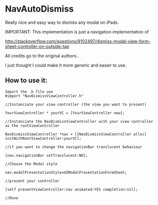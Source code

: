 NavAutoDismiss
==============

Really nice and easy way to dismiss any modal on iPads.

IMPORTANT:
This implementation is just a navigation implementation of 

http://stackoverflow.com/questions/9102497/dismiss-modal-view-form-sheet-controller-on-outside-tap

All credits go to the original authors..

I just thought I could make it more generic and easier to use.


How to use it:
-----------

    Import the .h file use 
    #import "NavDismissViewController.h"
    
    //Instanciate your view controller (the view you want to present)
    
    YourViewController * yourVC = [YourViewController new];
    
    //Instanciate the NavDismissViewController with your view controller as the rootViewController
    
    NavDismissViewController *nav = [[NavDismissViewController alloc] initWithRootViewController:yourVC];
    
    //if you want to change the navigationBar translucent behaviour
    
    [nav.navigationBar setTranslucent:NO];
    
    //Choose the Modal style
    
    nav.modalPresentationStyle=UIModalPresentationFormSheet;
    
    //present your controller
    
    [self presentViewController:nav animated:YES completion:nil];
    
    //Done
